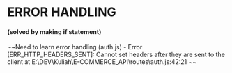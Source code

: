 # ERROR HANDLING
#### (solved by making if statement)
~~Need to learn error handling (auth.js) - Error [ERR_HTTP_HEADERS_SENT]: Cannot set headers after they are sent to the client at E:\DEV\Kuliah\E-COMMERCE_API\routes\auth.js:42:21 ~~


